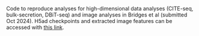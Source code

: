 Code to reproduce analyses for high-dimensional data analyses (CITE-seq, bulk-secretion, DBiT-seq) and image analyses in Bridges et al (submitted Oct 2024). H5ad checkpoints and extracted image features can be accessed with [this link](https://drive.google.com/drive/folders/1TqbZ7SSQ-ch3HcX6sEhvkbkppWN0hSF5?usp=share_link).
